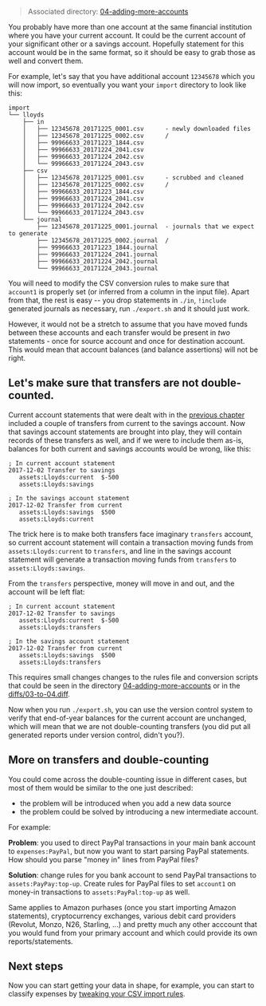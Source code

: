 > Associated directory:
> [04-adding-more-accounts](../tree/master/04-adding-more-accounts)

You probably have more than one account at the same financial institution where you have your current account. It could be the current account of your significant other or a savings account. Hopefully statement for this account
would be in the same format, so it should be easy to grab those as well and convert them.

For example, let's say that you have additional account `12345678`
which you will now import, so eventually you want your `import`
directory to look like this:
```
import
└── lloyds
    ├── in
    │   ├── 12345678_20171225_0001.csv      - newly downloaded files
    │   ├── 12345678_20171225_0002.csv      / 
    │   ├── 99966633_20171223_1844.csv
    │   ├── 99966633_20171224_2041.csv
    │   ├── 99966633_20171224_2042.csv
    │   └── 99966633_20171224_2043.csv
    ├── csv
    │   ├── 12345678_20171225_0001.csv      - scrubbed and cleaned
    │   ├── 12345678_20171225_0002.csv      /
    │   ├── 99966633_20171223_1844.csv
    │   ├── 99966633_20171224_2041.csv
    │   ├── 99966633_20171224_2042.csv
    │   └── 99966633_20171224_2043.csv
    └── journal
        ├── 12345678_20171225_0001.journal  - journals that we expect to generate
        ├── 12345678_20171225_0002.journal  /
        ├── 99966633_20171223_1844.journal
        ├── 99966633_20171224_2041.journal
        ├── 99966633_20171224_2042.journal
        └── 99966633_20171224_2043.journal
```

You will need to modify the CSV conversion rules to make sure that
`account1` is properly set (or inferred from a column in the input
file). Apart from that, the rest is easy -- you drop statements in
`./in`, `!include` generated journals as necessary, run `./export.sh`
and it should just work.

However, it would not be a stretch to assume that you have moved funds
between these accounts and each transfer would be present in _two_
statements - once for source account and once for destination account.
This would mean that account balances (and balance assertions) will
not be right.


## Let's make sure that transfers are not double-counted.

Current account statements that were dealt with in the
[previous chapter](Getting-full-history-of-the-account) included a
couple of transfers from current to the savings account. Now that
savings account statements are brought into play, they will contain
records of these transfers as well, and if we were to include them
as-is, balances for both current and savings accounts would be wrong,
like this:
```
; In current account statement
2017-12-02 Transfer to savings
   assets:Lloyds:current  $-500
   assets:Lloyds:savings

; In the savings account statement
2017-12-02 Transfer from current
   assets:Lloyds:savings  $500
   assets:Lloyds:current
```

The trick here is to make both transfers face imaginary `transfers`
account, so current account statement will contain a transaction
moving funds from `assets:Lloyds:current` to `transfers`, and line in
the savings account statement will generate a transaction moving funds
from `transfers` to `assets:Lloyds:savings`.

From the `transfers` perspective, money will move in and out, and the account will be left flat:
```
; In current account statement
2017-12-02 Transfer to savings
   assets:Lloyds:current  $-500
   assets:Lloyds:transfers

; In the savings account statement
2017-12-02 Transfer from current
   assets:Lloyds:savings  $500
   assets:Lloyds:transfers
```

This requires small changes changes to the rules file and conversion scripts
that could be seen in the directory
[04-adding-more-accounts](../tree/master/04-adding-more-accounts)
or in the [diffs/03-to-04.diff](../tree/master/diffs/03-to-04.diff).

Now when you run
`./export.sh`, you can use the version control system to verify
that end-of-year balances for the current account are unchanged, which
will mean that we are not double-counting transfers (you did put all generated reports under version control, didn't you?).

## More on transfers and double-counting

You could come across the double-counting issue in different cases, but most of them would be similar to the one just described: 
- the problem will be introduced when you add a new data source
- the problem could be solved by introducing a new intermediate account.

For example:

**Problem**: you used to direct PayPal transactions in your main bank account to `expenses:PayPal`, but now you want to start parsing PayPal statements. How should you parse "money in" lines from PayPal files?

**Solution**: change rules for you bank account to send PayPal transactions to `assets:PayPay:top-up`. Create rules for PayPal files to set `account1` on money-in transactions to `assets:PayPal:top-up` as well.

Same applies to Amazon purhases (once you start importing Amazon statements), cryptocurrency exchanges, various debit card providers (Revolut, Monzo, N26, Starling, ...) and pretty much any other acccount that you would fund from your primary account and which could provide its own reports/statements.

## Next steps

Now you can start getting your data in shape, for example, you can
start to classify expenses by [tweaking your CSV import rules](Improving-CSV-import-rules).

